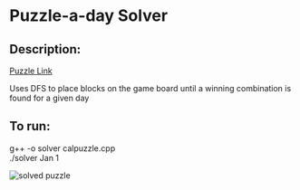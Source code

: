 # Puzzle-a-day Solver
## Description:

[Puzzle Link](https://www.amazon.com/DragonFjord-Puzzle-Day-Original-Challenges/dp/B09BHV12QF?th=1)

Uses DFS to place blocks on the game board until a winning combination is found for a given day

## To run:
g++ -o solver calpuzzle.cpp\
./solver Jan 1

![solved puzzle](https://m.media-amazon.com/images/I/61CMDUOroNL.jpg)
